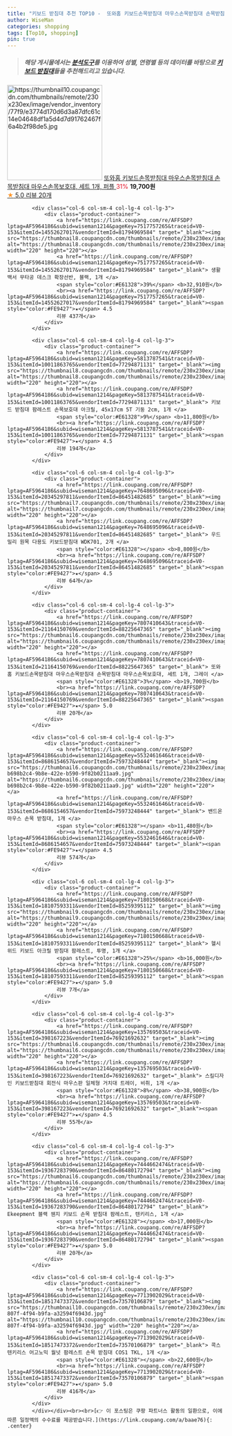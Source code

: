 ```yaml
---
title: "키보드 받침대 추천 TOP10 -  또와홈 키보드손목받침대 마우스손목받침대 손목받침대 마우스손목보호대, 세트 1개, 퍼플 "
author: WiseMan
categories: shopping
tags: [Top10, shopping]
pin: true
---
```


> ##### 해당 게시물에서는 [**분석도구**](https://itemscout.io/)를 이용하여 **성별**, **연령별** 등의 데이터를 바탕으로 [**키보드 받침대**](https://link.coupang.com/a/baae76)들을 추천해드리고 있습니다.
<div class="container"><div class="row">
            <div class="col-6 col-sm-4 col-lg-4 col-lg-3">
                <div class="product-container">
                    <a href="https://link.coupang.com/re/AFFSDP?lptag=AF5964186&subid=wiseman1214&pageKey=7807410643&traceid=V0-153&itemId=21164150766&vendorItemId=88225647316" target="_blank"><img src="https://thumbnail10.coupangcdn.com/thumbnails/remote/230x230ex/image/vendor_inventory/77f9/e3774d170d6d3a87dfc61c14e04648df1a5d4d7d91762467f6a4b2f98de5.jpg" alt="https://thumbnail10.coupangcdn.com/thumbnails/remote/230x230ex/image/vendor_inventory/77f9/e3774d170d6d3a87dfc61c14e04648df1a5d4d7d91762467f6a4b2f98de5.jpg" width="220" height="220"></a>
                    <a href="https://link.coupang.com/re/AFFSDP?lptag=AF5964186&subid=wiseman1214&pageKey=7807410643&traceid=V0-153&itemId=21164150766&vendorItemId=88225647316" target="_blank"> 또와홈 키보드손목받침대 마우스손목받침대 손목받침대 마우스손목보호대, 세트 1개, 퍼플 </a>
                    <span style="color:#E61328">31%</span> <b>19,700원</b>
                    <br><a href="https://link.coupang.com/re/AFFSDP?lptag=AF5964186&subid=wiseman1214&pageKey=7807410643&traceid=V0-153&itemId=21164150766&vendorItemId=88225647316" target="_blank"><span style="color:#FE9427">★</span> 5.0
                    리뷰 20개</a>
                </div>
            </div>
            
            <div class="col-6 col-sm-4 col-lg-4 col-lg-3">
                <div class="product-container">
                    <a href="https://link.coupang.com/re/AFFSDP?lptag=AF5964186&subid=wiseman1214&pageKey=7517757265&traceid=V0-153&itemId=14552627017&vendorItemId=81794969584" target="_blank"><img src="https://thumbnail8.coupangcdn.com/thumbnails/remote/230x230ex/image/rs_quotation_api/rdvakyf7/5fe983ba96ee4176a17ca572f69cf819.jpg" alt="https://thumbnail8.coupangcdn.com/thumbnails/remote/230x230ex/image/rs_quotation_api/rdvakyf7/5fe983ba96ee4176a17ca572f69cf819.jpg" width="220" height="220"></a>
                    <a href="https://link.coupang.com/re/AFFSDP?lptag=AF5964186&subid=wiseman1214&pageKey=7517757265&traceid=V0-153&itemId=14552627017&vendorItemId=81794969584" target="_blank"> 생활백서 무타공 데스크 확장선반, 블랙, 1개 </a>
                    <span style="color:#E61328">39%</span> <b>32,910원</b>
                    <br><a href="https://link.coupang.com/re/AFFSDP?lptag=AF5964186&subid=wiseman1214&pageKey=7517757265&traceid=V0-153&itemId=14552627017&vendorItemId=81794969584" target="_blank"><span style="color:#FE9427">★</span> 4.5
                    리뷰 437개</a>
                </div>
            </div>
            
            <div class="col-6 col-sm-4 col-lg-4 col-lg-3">
                <div class="product-container">
                    <a href="https://link.coupang.com/re/AFFSDP?lptag=AF5964186&subid=wiseman1214&pageKey=5813787541&traceid=V0-153&itemId=10011863765&vendorItemId=77294871131" target="_blank"><img src="https://thumbnail8.coupangcdn.com/thumbnails/remote/230x230ex/image/vendor_inventory/b2d8/b87ded58ccea1cdfb0d72115e74ad662916d4764772cb43effb86184e9b2.jpg" alt="https://thumbnail8.coupangcdn.com/thumbnails/remote/230x230ex/image/vendor_inventory/b2d8/b87ded58ccea1cdfb0d72115e74ad662916d4764772cb43effb86184e9b2.jpg" width="220" height="220"></a>
                    <a href="https://link.coupang.com/re/AFFSDP?lptag=AF5964186&subid=wiseman1214&pageKey=5813787541&traceid=V0-153&itemId=10011863765&vendorItemId=77294871131" target="_blank"> 키보드 받침대 팜레스트 손목보호대 아크릴, 45x17cm 5T 기둥 2cm, 1개 </a>
                    <span style="color:#E61328">9%</span> <b>11,800원</b>
                    <br><a href="https://link.coupang.com/re/AFFSDP?lptag=AF5964186&subid=wiseman1214&pageKey=5813787541&traceid=V0-153&itemId=10011863765&vendorItemId=77294871131" target="_blank"><span style="color:#FE9427">★</span> 4.5
                    리뷰 194개</a>
                </div>
            </div>
            
            <div class="col-6 col-sm-4 col-lg-4 col-lg-3">
                <div class="product-container">
                    <a href="https://link.coupang.com/re/AFFSDP?lptag=AF5964186&subid=wiseman1214&pageKey=7648695096&traceid=V0-153&itemId=20345297811&vendorItemId=86451482685" target="_blank"><img src="https://thumbnail7.coupangcdn.com/thumbnails/remote/230x230ex/image/vendor_inventory/7fe9/822c56f54d837b2b14db223d27b742c00579a4a511b94987f60bf99ee575.jpg" alt="https://thumbnail7.coupangcdn.com/thumbnails/remote/230x230ex/image/vendor_inventory/7fe9/822c56f54d837b2b14db223d27b742c00579a4a511b94987f60bf99ee575.jpg" width="220" height="220"></a>
                    <a href="https://link.coupang.com/re/AFFSDP?lptag=AF5964186&subid=wiseman1214&pageKey=7648695096&traceid=V0-153&itemId=20345297811&vendorItemId=86451482685" target="_blank"> 우드밀리 원목 다용도 키보드받침대 WDK701, 2개 </a>
                    <span style="color:#E61328"></span> <b>8,800원</b>
                    <br><a href="https://link.coupang.com/re/AFFSDP?lptag=AF5964186&subid=wiseman1214&pageKey=7648695096&traceid=V0-153&itemId=20345297811&vendorItemId=86451482685" target="_blank"><span style="color:#FE9427">★</span> 4.5
                    리뷰 64개</a>
                </div>
            </div>
            
            <div class="col-6 col-sm-4 col-lg-4 col-lg-3">
                <div class="product-container">
                    <a href="https://link.coupang.com/re/AFFSDP?lptag=AF5964186&subid=wiseman1214&pageKey=7807410643&traceid=V0-153&itemId=21164150769&vendorItemId=88225647365" target="_blank"><img src="https://thumbnail6.coupangcdn.com/thumbnails/remote/230x230ex/image/vendor_inventory/19b4/02140ea39b941546c84622c1445abfa8644e9e02a5e8d2b4e13857e0b705.JPG" alt="https://thumbnail6.coupangcdn.com/thumbnails/remote/230x230ex/image/vendor_inventory/19b4/02140ea39b941546c84622c1445abfa8644e9e02a5e8d2b4e13857e0b705.JPG" width="220" height="220"></a>
                    <a href="https://link.coupang.com/re/AFFSDP?lptag=AF5964186&subid=wiseman1214&pageKey=7807410643&traceid=V0-153&itemId=21164150769&vendorItemId=88225647365" target="_blank"> 또와홈 키보드손목받침대 마우스손목받침대 손목받침대 마우스손목보호대, 세트 1개, 그레이 </a>
                    <span style="color:#E61328">3%</span> <b>19,700원</b>
                    <br><a href="https://link.coupang.com/re/AFFSDP?lptag=AF5964186&subid=wiseman1214&pageKey=7807410643&traceid=V0-153&itemId=21164150769&vendorItemId=88225647365" target="_blank"><span style="color:#FE9427">★</span> 5.0
                    리뷰 20개</a>
                </div>
            </div>
            
            <div class="col-6 col-sm-4 col-lg-4 col-lg-3">
                <div class="product-container">
                    <a href="https://link.coupang.com/re/AFFSDP?lptag=AF5964186&subid=wiseman1214&pageKey=5532461646&traceid=V0-153&itemId=8686154657&vendorItemId=75973248444" target="_blank"><img src="https://thumbnail6.coupangcdn.com/thumbnails/remote/230x230ex/image/retail/images/47933995250532-b698b2c4-9b8e-422e-b590-9f82b0211aa9.jpg" alt="https://thumbnail6.coupangcdn.com/thumbnails/remote/230x230ex/image/retail/images/47933995250532-b698b2c4-9b8e-422e-b590-9f82b0211aa9.jpg" width="220" height="220"></a>
                    <a href="https://link.coupang.com/re/AFFSDP?lptag=AF5964186&subid=wiseman1214&pageKey=5532461646&traceid=V0-153&itemId=8686154657&vendorItemId=75973248444" target="_blank"> 밴드온 마우스 손목 받침대, 1개 </a>
                    <span style="color:#E61328"></span> <b>11,480원</b>
                    <br><a href="https://link.coupang.com/re/AFFSDP?lptag=AF5964186&subid=wiseman1214&pageKey=5532461646&traceid=V0-153&itemId=8686154657&vendorItemId=75973248444" target="_blank"><span style="color:#FE9427">★</span> 4.5
                    리뷰 574개</a>
                </div>
            </div>
            
            <div class="col-6 col-sm-4 col-lg-4 col-lg-3">
                <div class="product-container">
                    <a href="https://link.coupang.com/re/AFFSDP?lptag=AF5964186&subid=wiseman1214&pageKey=7180150668&traceid=V0-153&itemId=18107593311&vendorItemId=85259395112" target="_blank"><img src="https://thumbnail9.coupangcdn.com/thumbnails/remote/230x230ex/image/vendor_inventory/2045/dc9b691a483a4393a43def88b1ff750fab6f9dcb1250fe3f91b5504d1f8f.jpg" alt="https://thumbnail9.coupangcdn.com/thumbnails/remote/230x230ex/image/vendor_inventory/2045/dc9b691a483a4393a43def88b1ff750fab6f9dcb1250fe3f91b5504d1f8f.jpg" width="220" height="220"></a>
                    <a href="https://link.coupang.com/re/AFFSDP?lptag=AF5964186&subid=wiseman1214&pageKey=7180150668&traceid=V0-153&itemId=18107593311&vendorItemId=85259395112" target="_blank"> 헬시위드 키보드 아크릴 받침대 팜레스트, 투명, 1개 </a>
                    <span style="color:#E61328">25%</span> <b>16,000원</b>
                    <br><a href="https://link.coupang.com/re/AFFSDP?lptag=AF5964186&subid=wiseman1214&pageKey=7180150668&traceid=V0-153&itemId=18107593311&vendorItemId=85259395112" target="_blank"><span style="color:#FE9427">★</span> 5.0
                    리뷰 7개</a>
                </div>
            </div>
            
            <div class="col-6 col-sm-4 col-lg-4 col-lg-3">
                <div class="product-container">
                    <a href="https://link.coupang.com/re/AFFSDP?lptag=AF5964186&subid=wiseman1214&pageKey=135769503&traceid=V0-153&itemId=398167223&vendorItemId=76921692632" target="_blank"><img src="https://thumbnail6.coupangcdn.com/thumbnails/remote/230x230ex/image/vendor_inventory/3982/66306f7bba796ddd1f35d01e820cc850ac98439727786006d22adb403790.jpg" alt="https://thumbnail6.coupangcdn.com/thumbnails/remote/230x230ex/image/vendor_inventory/3982/66306f7bba796ddd1f35d01e820cc850ac98439727786006d22adb403790.jpg" width="220" height="220"></a>
                    <a href="https://link.coupang.com/re/AFFSDP?lptag=AF5964186&subid=wiseman1214&pageKey=135769503&traceid=V0-153&itemId=398167223&vendorItemId=76921692632" target="_blank"> 스킬디자인 키보드받침대 회전식 마우스판 일체형 거치대 트레이, 비취, 1개 </a>
                    <span style="color:#E61328">8%</span> <b>38,900원</b>
                    <br><a href="https://link.coupang.com/re/AFFSDP?lptag=AF5964186&subid=wiseman1214&pageKey=135769503&traceid=V0-153&itemId=398167223&vendorItemId=76921692632" target="_blank"><span style="color:#FE9427">★</span> 4.5
                    리뷰 55개</a>
                </div>
            </div>
            
            <div class="col-6 col-sm-4 col-lg-4 col-lg-3">
                <div class="product-container">
                    <a href="https://link.coupang.com/re/AFFSDP?lptag=AF5964186&subid=wiseman1214&pageKey=7444662474&traceid=V0-153&itemId=19367283790&vendorItemId=86480172794" target="_blank"><img src="https://thumbnail6.coupangcdn.com/thumbnails/remote/230x230ex/image/vendor_inventory/7a36/04baf82e445aa1ce3b15a5764f1d990e8e3b16280b3dbfb28704e3f25105.jpg" alt="https://thumbnail6.coupangcdn.com/thumbnails/remote/230x230ex/image/vendor_inventory/7a36/04baf82e445aa1ce3b15a5764f1d990e8e3b16280b3dbfb28704e3f25105.jpg" width="220" height="220"></a>
                    <a href="https://link.coupang.com/re/AFFSDP?lptag=AF5964186&subid=wiseman1214&pageKey=7444662474&traceid=V0-153&itemId=19367283790&vendorItemId=86480172794" target="_blank"> Ekeepment 블랙 웬지 키보드 손목 받침대 팜레스트, 텐키리스, 1개 </a>
                    <span style="color:#E61328"></span> <b>17,000원</b>
                    <br><a href="https://link.coupang.com/re/AFFSDP?lptag=AF5964186&subid=wiseman1214&pageKey=7444662474&traceid=V0-153&itemId=19367283790&vendorItemId=86480172794" target="_blank"><span style="color:#FE9427">★</span> 5.0
                    리뷰 20개</a>
                </div>
            </div>
            
            <div class="col-6 col-sm-4 col-lg-4 col-lg-3">
                <div class="product-container">
                    <a href="https://link.coupang.com/re/AFFSDP?lptag=AF5964186&subid=wiseman1214&pageKey=7713902029&traceid=V0-153&itemId=18517473372&vendorItemId=73570106879" target="_blank"><img src="https://thumbnail10.coupangcdn.com/thumbnails/remote/230x230ex/image/retail/images/2021/01/21/17/2/0744c826-807f-4f94-b9fa-a32594f6943d.jpg" alt="https://thumbnail10.coupangcdn.com/thumbnails/remote/230x230ex/image/retail/images/2021/01/21/17/2/0744c826-807f-4f94-b9fa-a32594f6943d.jpg" width="220" height="220"></a>
                    <a href="https://link.coupang.com/re/AFFSDP?lptag=AF5964186&subid=wiseman1214&pageKey=7713902029&traceid=V0-153&itemId=18517473372&vendorItemId=73570106879" target="_blank"> 콕스 텐키리스 어고노믹 월넛 팜레스트 손목 받침대 COS1 TKL, 1개 </a>
                    <span style="color:#E61328"></span> <b>22,600원</b>
                    <br><a href="https://link.coupang.com/re/AFFSDP?lptag=AF5964186&subid=wiseman1214&pageKey=7713902029&traceid=V0-153&itemId=18517473372&vendorItemId=73570106879" target="_blank"><span style="color:#FE9427">★</span> 5.0
                    리뷰 416개</a>
                </div>
            </div>
            </div></div><br><br>[👉 이 포스팅은 쿠팡 파트너스 활동의 일환으로, 이에 따른 일정액의 수수료를 제공받습니다.](https://link.coupang.com/a/baae76){: .center}